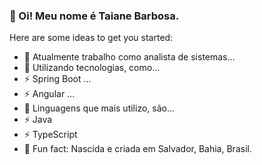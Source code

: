 ### 👋 Oi! Meu nome é Taiane Barbosa.

Here are some ideas to get you started:

- 🔭 Atualmente trabalho como analista de sistemas...
- 🌱 Utilizando tecnologias, como...
- ⚡ Spring Boot ...
- ⚡ Angular ...
- 🌱 Linguagens que mais utilizo, são...
- ⚡ Java
- ⚡ TypeScript
- 💭 Fun fact: Nascida e criada em Salvador, Bahia, Brasil. 
